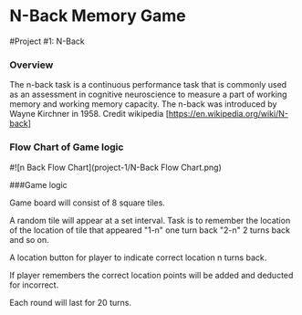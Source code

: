 # N-Back Memory Game

#Project #1: N-Back

### Overview

The n-back task is a continuous performance task that is commonly used as an assessment in cognitive neuroscience to measure a part of working memory and working memory capacity. The n-back was introduced by Wayne Kirchner in 1958. Credit wikipedia [https://en.wikipedia.org/wiki/N-back]

### Flow Chart of Game logic
#![n Back Flow Chart](project-1/N-Back Flow Chart.png)

###Game logic

Game board will consist of 8 square tiles.

A random tile will appear at a set interval. Task is to remember the location of the location of tile that appeared "1-n" one turn back "2-n" 2 turns back and so on.

A location button for player to indicate correct location n turns back.  

If player remembers the correct location points will be added and deducted for incorrect.

Each round will last for 20 turns.
